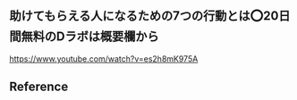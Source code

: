 ## 助けてもらえる人になるための7つの行動とは⭕️20日間無料のDラボは概要欄から 

 https://www.youtube.com/watch?v=es2h8mK975A 

 ## Reference